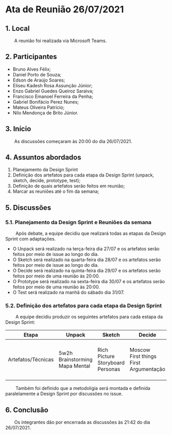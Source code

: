 # Ata de Reunião 26/07/2021

## 1. Local

&emsp;&emsp;A reunião foi realizada via Microsoft Teams.

## 2. Participantes

- Bruno Alves Félix;
- Daniel Porto de Souza;
- Edson de Araújo Soares;
- Eliseu Kadesh Rosa Assunção Júnior;
- Enzo Gabriel Guedes Queiroz Saraiva;
- Francisco Emanoel Ferreira da Penha;
- Gabriel Bonifácio Perez Nunes;
- Mateus Oliveira Patrício;
- Nilo Mendonça de Brito Júnior.

## 3. Início
&emsp;&emsp;As discussões começaram às 20:00 do dia 26/07/2021.

## 4. Assuntos abordados

1. Planejamento da Design Sprint
2. Definição dos artefatos para cada etapa da Design Sprint (unpack, sketch, decide, prototype, test);
3. Definição de quais artefatos serão feitos em reunião;
4. Marcar as reuniões até o fim da semana;

## 5. Discussões

### 5.1. Planejamento da Design Sprint e Reuniões da semana
&emsp;&emsp; Após debate, a equipe decidiu que realizará todas as etapas da Design Sprint com adaptações. 

- O Unpack será realizado na terça-feira dia 27/07 e os artefatos serão feitos por meio de issue ao longo do dia. 
- O Sketch será realizado na quarta-feira dia 28/07 e os artefatos serão feitos por meio de issue ao longo do dia. 
- O Decide será realizado na quinta-feira dia 29/07 e os artefatos serão feitos por meio de uma reunião às 20:00.
- O Prototype será realizado na sexta-feira dia 30/07 e os artefatos serão feitos por meio de uma reunião às 20:00.
- O Test será realizado na manhã do sábado dia 31/07.

### 5.2. Definição dos artefatos para cada etapa da Design Sprint 
&emsp;&emsp; A equipe decidiu produzir os seguintes artefatos para cada estapa da Design Sprint:

| Etapa | Unpack | Sketch | Decide | Prototype | Test |
| -- | -- | -- | -- | -- | -- |
| Artefatos/Técnicas | 5w2h<br>Brainstorming<br>Mapa Mental | Rich Picture<br>Storyboard<br>Personas | Moscow<br>First things First<br>Argumentação | Protótipo de baixa<br>Planejamento do Teste<br>Protótipo de alta | Teste de Usabilidade |

&emsp;&emsp; Também foi definido que a metodoligia será montada e definida paralelamente a Design Sprint por discussões no issue.

## 6. Conclusão
&emsp;&emsp;Os integrantes dão por encerrada as discussões às 21:42 do dia 26/07/2021.